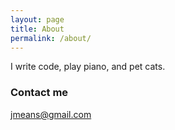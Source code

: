 ```yaml
---
layout: page
title: About
permalink: /about/
---
```


I write code, play piano, and pet cats.

### Contact me

[jmeans@gmail.com](mailto:jmeans@gmail.com)
